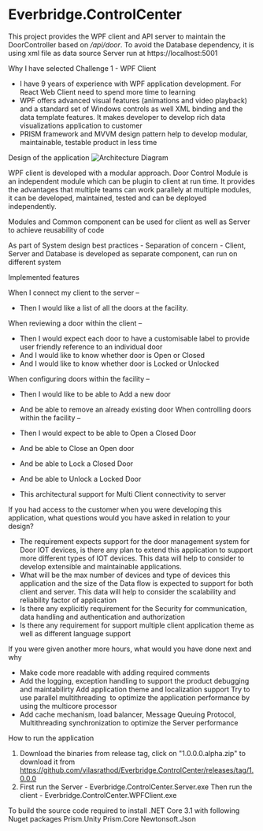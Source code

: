 # Everbridge.ControlCenter

This project provides the WPF client and API server to maintain the DoorController based on */api/door*.
To avoid the Database dependency, it is using xml file as data source
Server run at  https://localhost:5001


Why I have selected Challenge 1 - WPF Client
* I have 9 years of experience with WPF application development. For React Web Client need to spend more time to learning
* WPF offers advanced visual features (animations and video playback) and a standard set of Windows controls as well XML binding and the data template features. It makes developer to develop rich data visualizations application to customer
* PRISM framework and MVVM design pattern help to develop modular, maintainable, testable product in less time


Design of the application
![Architecture Diagram](https://user-images.githubusercontent.com/62507081/133895814-55f9cbda-468b-480c-a794-b5681da2c5c4.jpg)

WPF client is developed with a modular approach. Door Control Module is an independent module which can be plugin to client at run time. It provides the advantages that multiple teams can work parallely at multiple modules, it can be developed, maintained, tested and can be deployed independently.

Modules and Common component can be used for client as well as Server to achieve reusability of code

As part of System design best practices - Separation of concern - Client, Server and Database is developed as separate component, can run on different system


Implemented features

When I connect my client to the server –
  * Then I would like a list of all the doors at the facility.

When reviewing a door within the client –
  * Then I would expect each door to have a customisable label to provide user friendly reference to an individual door
  * And I would like to know whether door is Open or Closed
  * And I would like to know whether door is Locked or Unlocked

When configuring doors within the facility –
  * Then I would like to be able to Add a new door
  * And be able to remove an already existing door
When controlling doors within the facility –
  * Then I would expect to be able to Open a Closed Door
  * And be able to Close an Open door
  * And be able to Lock a Closed Door
  * And be able to Unlock a Locked Door
 
* This architectural support for Multi Client connectivity to server


If you had access to the customer when you were developing this application, what questions would you have asked in relation to your design?

* The requirement expects support for the door management system for Door IOT devices, is there any plan to extend this application to support more different types of IOT devices. This data will help to consider to develop extensible and maintainable applications. 
* What will be the max number of devices and type of devices this application and the size of the Data flow is expected to support for both client and server. This data will help to consider the scalability and reliability factor of application 
* Is there any explicitly requirement for the Security for communication, data handling and authentication and authorization 
* Is there any requirement for support multiple client application theme as well as different language support 

If you were given another more hours, what would you have done next and why

* Make code more readable with adding required comments 
* Add the logging, exception handling to support the product debugging and maintabilirty Add application theme and localization support Try to use parallel multithreading  to optimize the application performance by using the multicore processor 
* Add cache mechanism, load balancer, Message Queuing Protocol, Multithreading synchronization to optimize the Server performance


How to run the application 
1. Download the binaries from release tag, click on "1.0.0.0.alpha.zip" to download it from https://github.com/vilasrathod/Everbridge.ControlCenter/releases/tag/1.0.0.0
2. First run the Server - Everbridge.ControlCenter.Server.exe
Then run the client - Everbridge.ControlCenter.WPFClient.exe

To build the source code required to install .NET Core 3.1 with following Nuget packages 
Prism.Unity
Prism.Core
Newtonsoft.Json

